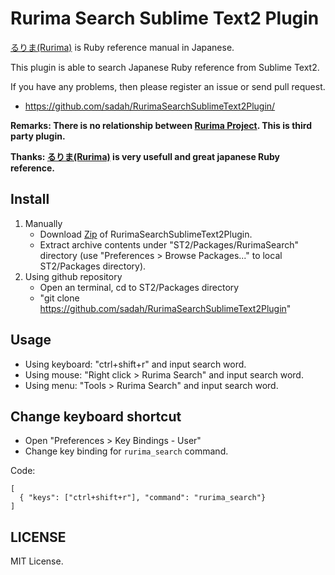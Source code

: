 # Rurima Search Sublime Text2 Plugin

[るりま(Rurima)](http://doc.ruby-lang.org/ja/) is Ruby reference manual in Japanese.

This plugin is able to search Japanese Ruby reference from Sublime Text2.

If you have any problems, then please register an issue or send pull request.

 - https://github.com/sadah/RurimaSearchSublimeText2Plugin/

**Remarks: There is no relationship between [Rurima Project](http://doc.ruby-lang.org/ja/). This is third party plugin.**

**Thanks: [るりま(Rurima)](http://doc.ruby-lang.org/ja/) is very usefull and great japanese Ruby reference.**

## Install

1. Manually
    - Download  [Zip](https://github.com/sadah/RurimaSearchSublimeText2Plugin/zipball/master) of RurimaSearchSublimeText2Plugin.
    - Extract archive contents under "ST2/Packages/RurimaSearch" directory
      (use "Preferences > Browse Packages..." to local ST2/Packages directory).
2. Using github repository
    - Open an terminal, cd to ST2/Packages directory
    - "git clone https://github.com/sadah/RurimaSearchSublimeText2Plugin"

<!--
3. Using [Package Control](http://wbond.net/sublime_packages/package_control)
    - From command palette "Package Control: Install Package"
    - Look for "Rurima Search"
-->

## Usage

- Using keyboard: "ctrl+shift+r" and input search word.
- Using mouse: "Right click > Rurima Search" and input search word.
- Using menu: "Tools > Rurima Search" and input search word.

## Change keyboard shortcut

- Open "Preferences > Key Bindings - User"
- Change key binding for `rurima_search` command.

Code:

    [
      { "keys": ["ctrl+shift+r"], "command": "rurima_search"}
    ]

## LICENSE

MIT License.

